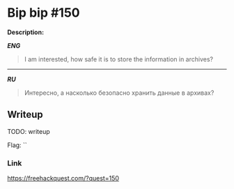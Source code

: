 # Bip bip #150
**Description:**

***ENG***
> I am interested, how safe it is to store the information in archives?

---

***RU***
> Интересно, а насколько безопасно хранить данные в архивах?

## Writeup

TODO: writeup


Flag: ``

### Link

https://freehackquest.com/?quest=150

